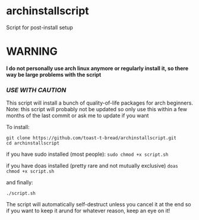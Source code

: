 # archinstallscript
Script for post-install setup

# WARNING
#### I do not personally use arch linux anymore or regularly install it, so there way be large problems with the script 
### _USE WITH CAUTION_

This script will install a bunch of quality-of-life packages for arch beginners.
Note: this script will probably not be updated so only use this within a few months of the last commit or ask me to update if you want

To install:

```
git clone https://github.com/toast-t-bread/archinstallscript.git
cd archinstallscript
```

if you have sudo installed (most people):
``sudo chmod +x script.sh``

if you have doas installed (pretty rare and not mutually exclusive)
``doas chmod +x script.sh``

and finally:

``./script.sh``

The script will automatically self-destruct unless you cancel it at the end so if you want to keep it arund for whatever reason, keep an eye on it!
